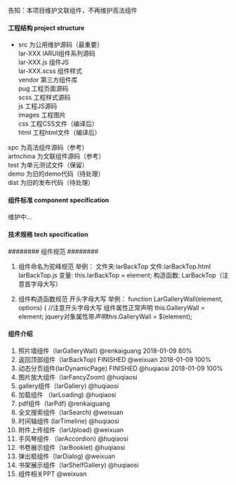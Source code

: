 告知：本项目维护文联组件，不再维护高法组件

#### 工程结构 project structure
* src 为公用维护源码（最重要）  
    lar-XXX lARUI组件系列源码  
       lar-XXX.js 组件JS  
       lar-XXX.scss 组件样式  
    vendor 第三方组件库  
    pug 工程页面源码  
    scss 工程样式源码  
    js 工程JS源码  
    images 工程图片  
    css 工程CSS文件（编译后）  
    html 工程html文件（编译后）  

spc 为高法组件源码（参考）  
artnchina 为文联组件源码（参考）  
test 为单元测试文件（保留）  
demo 为旧的demo代码（待处理）  
dist 为旧的发布代码（待处理）  

#### 组件标准 component specification
维护中...

#### 技术规格 tech specification
######## 组件规范 ########
1. 组件命名为驼峰规范
举例：
文件夹:larBackTop
文件:larBackTop.html larBackTop.js
变量: this.larBackTop = element;
构造函数: LarBackTop（注意首字母大写）

2. 组件构造函数规范
开头字母大写
举例：
function LarGalleryWall(element, options) {  //注意开头字母大写
组件属性正常声明
this.GalleryWall = element;
jquery对象属性带$声明
this.$GalleryWall = $(element);

#### 组件介绍
1. 照片墙组件（larGalleryWall) @renkaiguang
   2018-01-09  80%
2. 返回顶部组件（larBackTop) FINISHED @weixuan
   2018-01-09  100%
3. 动态分页组件(larDynamicPage) FINISHED @huqiaosi
   2018-01-09  100%
4. 图片放大组件（larFancyZoom) @huqiaosi
5. gallery组件（larGallery) @huqiaosi
6. 加载组件 （larLoading) @huqiaosi
7. pdf组件（larPdf) @renkaiguang
8. 全文搜索组件（larSearch) @weixuan
9. 时间轴组件 (larTimeline) @huqiaosi
10. 附件上传组件（larUpload) @weixuan
11. 手风琴组件 （larAccordion) @huqiaosi
12. 书卷展示组件（larBooklet) @huqiaosi
13. 弹出框组件（larDialog) @weixuan
14. 书架展示组件（larShelfGallery) @huqiaosi
15. 组件相关PPT @weixuan

